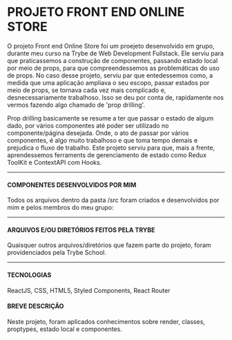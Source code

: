 # PROJETO FRONT END ONLINE STORE

O projeto Front end Online Store foi um proejeto desenvolvido em grupo, durante meu curso na Trybe de Web Development Fullstack. Ele serviu para que praticassemos a construção de componentes, passando estado local por meio de props, para que compreendessemos as problemáticas do uso de props. No caso desse projeto, serviu par que entedessemos como, a medida que uma aplicação ampliava o seu escopo, passar estados por meio de props, se tornava cada vez mais complicado e, desnecessariamente trabalhoso. Isso se deu por conta de, rapidamente nos vermos fazendo algo chamado de 'prop drilling'.

Prop drilling basicamente se resume a ter que passar o estado de algum dado, por vários componentes até poder ser utilizado no componente/página desejada. Onde, o ato de passar por vários componentes, é algo muito trabalhoso e que toma tempo demais e prejudica o fluxo de trabalho. Este projeto serviu para que, mais a frente, aprendessemos ferraments de gerenciamento de estado como Redux ToolKit e ContextAPI com Hooks.

---

#### COMPONENTES DESENVOLVIDOS POR MIM

Todos os arquivos dentro da pasta /src foram criados e desenvolvidos por mim e pelos membros do meu grupo:

---

#### ARQUIVOS E/OU DIRETÓRIOS FEITOS PELA TRYBE

Quaisquer outros arquivos/diretórios que fazem parte do projeto, foram providenciados pela Trybe School.

---

#### TECNOLOGIAS

ReactJS, CSS, HTML5, Styled Components, React Router

#### BREVE DESCRIÇÃO

Neste projeto, foram aplicados conhecimentos sobre render, classes, proptypes, estado local e componentes.
